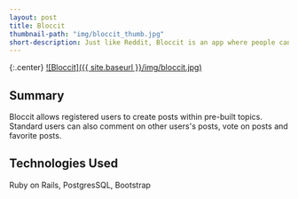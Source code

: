 ```yaml
---
layout: post
title: Bloccit
thumbnail-path: "img/bloccit_thumb.jpg"
short-description: Just like Reddit, Bloccit is an app where people can post, vote on, share and save links and comments.  
---
```


{:.center}
[![Bloccit]({{ site.baseurl }}/img/bloccit.jpg)](https://stark-stream-15461.herokuapp.com/)

## Summary

Bloccit allows registered users to create posts within pre-built topics.  Standard users can also comment on other users's posts, vote on posts and favorite posts. 

## Technologies Used

Ruby on Rails, PostgresSQL, Bootstrap